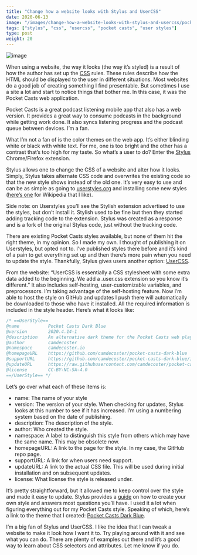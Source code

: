 ```yaml
---
title: "Change how a website looks with Stylus and UserCSS"
date: 2020-06-13
image: "/images/change-how-a-website-looks-with-stylus-and-usercss/pocket-casts-dark-blue.png"
tags: ["stylus", "css", "usercss", "pocket casts", "user styles"]
type: post
weight: 20
---
```


![image](/images/change-how-a-website-looks-with-stylus-and-usercss/pocket-casts-dark-blue.png)

When using a website, the way it looks (the way it’s styled) is a result of how the author has set up the [CSS](https://developer.mozilla.org/en-US/docs/Web/CSS) rules. These rules describe how the HTML should be displayed to the user in different situations. Most websites do a good job of creating something I find presentable. But sometimes I use a site a lot and start to notice things that bother me. In this case, it was the Pocket Casts web application.

Pocket Casts is a great podcast listening mobile app that also has a web version. It provides a great way to consume podcasts in the background while getting work done. It also syncs listening progress and the podcast queue between devices. I’m a fan.

What I’m not a fan of is the color themes on the web app. It’s either blinding white or black with white text. For me, one is too bright and the other has a contrast that’s too high for my taste. So what’s a user to do? Enter the [Stylus](https://add0n.com/stylus.html) Chrome/Firefox extension.

Stylus allows one to change the CSS of a website and alter how it looks. Simply, Stylus takes alternate CSS code and overwrites the existing code so that the new style shows instead of the old one. It’s very easy to use and can be as simple as going to [userstyles.org](https://userstyles.org/) and installing some new styles ([here’s one](https://userstyles.org/styles/113617/wikipedia-1911-dark) for Wikipedia that I like).

Side note: on Userstyles you’ll see the Stylish extension advertised to use the styles, but don’t install it. Stylish used to be fine but then they started adding tracking code to the extension. Stylus was created as a response and is a fork of the original Stylus code, just without the tracking code.

There are existing Pocket Casts styles available, but none of them hit the right theme, in my opinion. So I made my own. I thought of publishing it on Userstyles, but opted not to. I’ve published styles there before and it’s kind of a pain to get everything set up and then there’s more pain when you need to update the style. Thankfully, Stylus gives users another option: [UserCSS](https://github.com/openstyles/stylus/wiki/Usercss).

From the website: “UserCSS is essentially a CSS stylesheet with some extra data added to the beginning. We add a .user.css extension so you know it’s different.” It also includes self-hosting, user-customizable variables, and preprocessors. I’m taking advantage of the self-hosting feature. Now I’m able to host the style on GitHub and updates I push there will automatically be downloaded to those who have it installed. All the required information is included in the style header. Here’s what it looks like:
```css
/* ==UserStyle==
@name           Pocket Casts Dark Blue
@version        2020.4.14-1
@description    An alternative dark theme for the Pocket Casts web player
@author         camdecoster
@namespace      camdecoster.io
@homepageURL    https://github.com/camdecoster/pocket-casts-dark-blue
@supportURL     https://github.com/camdecoster/pocket-casts-dark-blue/issues
@updateURL      https://raw.githubusercontent.com/camdecoster/pocket-casts-dark-blue/master/pocket-casts-dark-blue.user.css
@license        CC-BY-NC-SA-4.0
==/UserStyle== */
```

Let’s go over what each of these items is:
* name: The name of your style
* version: The version of your style. When checking for updates, Stylus looks at this number to see if it has increased. I’m using a numbering system based on the date of publishing.
* description: The description of the style.
* author: Who created the style.
* namespace: A label to distinguish this style from others which may have the same name. This may be obsolete now.
* homepageURL: A link to the page for the style. In my case, the GitHub repo page.
* supportURL: A link for when users need support.
* updateURL: A link to the actual CSS file. This will be used during initial installation and on subsequent updates.
* license: What license the style is released under.

It’s pretty straightforward, but it allowed me to keep control over the style and made it easy to update. Stylus provides a [guide](https://github.com/openstyles/stylus/wiki/Writing-styles) on how to create your own style and answers most questions you’ll have. I used it a lot when figuring everything out for my Pocket Casts style. Speaking of which, here’s a link to the theme that I created: [Pocket Casts Dark Blue](https://github.com/camdecoster/pocket-casts-dark-blue).

I’m a big fan of Stylus and UserCSS. I like the idea that I can tweak a website to make it look how I want it to. Try playing around with it and see what you can do. There are plenty of examples out there and it’s a good way to learn about CSS selectors and attributes. Let me know if you do.








